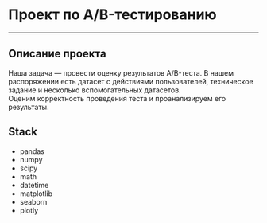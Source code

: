 # Проект по А/B-тестированию
---
**Описание проекта**
---
Наша задача — провести оценку результатов A/B-теста. В нашем распоряжении есть датасет с действиями пользователей, техническое задание и несколько вспомогательных датасетов.\
Оценим корректность проведения теста и проанализируем его результаты.

**Stack**
---
- pandas
- numpy
- scipy
- math
- datetime
- matplotlib
- seaborn
- plotly
